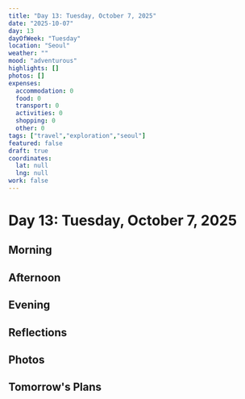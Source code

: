 ```yaml
---
title: "Day 13: Tuesday, October 7, 2025"
date: "2025-10-07"
day: 13
dayOfWeek: "Tuesday"
location: "Seoul"
weather: ""
mood: "adventurous"
highlights: []
photos: []
expenses:
  accommodation: 0
  food: 0
  transport: 0
  activities: 0
  shopping: 0
  other: 0
tags: ["travel","exploration","seoul"]
featured: false
draft: true
coordinates:
  lat: null
  lng: null
work: false
---
```

# Day 13: Tuesday, October 7, 2025

## Morning

## Afternoon

## Evening

## Reflections

## Photos

## Tomorrow's Plans
